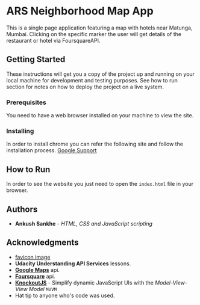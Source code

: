 # ARS Neighborhood Map App

This is a single page application featuring a map with hotels near Matunga, Mumbai. Clicking on the specific marker the user will get details of the restaurant or hotel via FoursquareAPI.


## Getting Started

These instructions will get you a copy of the project up and running on your local machine for development and testing purposes. See how to run section for notes on how to deploy the project on a live system.

### Prerequisites

You need to have a web browser installed on your machine to view the site.

### Installing

In order to install chrome you can refer the following site and follow the installation process.
[Google Support](https://support.google.com/chrome/answer/95346?co=GENIE.Platform%3DDesktop&hl=en-GB)

## How to Run

In order to see the website you just need to open the `index.html` file in your browser.

## Authors

* **Ankush Sankhe** - *HTML, CSS and JavaScript  scripting* 

## Acknowledgments

* [favicon image](https://cdn4.iconfinder.com/data/icons/iconsimple-logotypes/512/github-512.png)
* **Udacity Understanding API Services** lessons. 
* [**Google Maps**](https://developers.google.com/maps/) api.
* [**Foursquare**](https://developer.foursquare.com/) api.
* [**KnockoutJS**](http://knockoutjs.com) - Simplify dynamic JavaScript UIs with the
 *Model-View-View Model* `MVVM`
* Hat tip to anyone who's code was used.